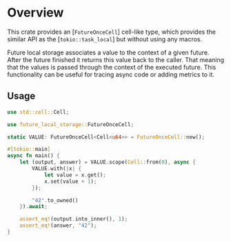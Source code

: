# Overview

This crate provides an [`FutureOnceCell`] cell-like type, which provides the similar API as the [`tokio::task_local`] but without using any macros.

Future local storage associates a value to the context of a given future. After the future finished it returns this value back to the caller. That meaning that the values is passed through the context of the executed future. This functionality can be useful for tracing async code or adding metrics to it.

## Usage

```rust
use std::cell::Cell;

use future_local_storage::FutureOnceCell;

static VALUE: FutureOnceCell<Cell<u64>> = FutureOnceCell::new();

#[tokio::main]
async fn main() {
    let (output, answer) = VALUE.scope(Cell::from(0), async {
        VALUE.with(|x| {
            let value = x.get();
            x.set(value + 1);
        });

        "42".to_owned()
    }).await;

    assert_eq!(output.into_inner(), 1);
    assert_eq!(answer, "42");
}
```
